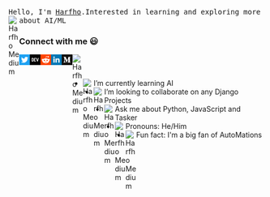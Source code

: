 
<p>
  <!-- <img src="https://avatars.githubusercontent.com/u/39716223?v=4" width=100>
  <br><br> -->
  <samp>
      Hello, I'm <a href="/"> Harfho</a>.Interested in learning and exploring more about AI/ML 
  </samp>
  <img align="left" alt="Harfho Medium" width="21px" src="https://cdn.iconscout.com/icon/free/png-64/python-2038870-1720083.png" /> 
</p>

### Connect with me :smiley:
 <a href="/"> 
  <!-- <a href="https://twitter.com/harfho"> -->
  <img align="left" alt="Harfho Twitter" width="21px" src="https://raw.githubusercontent.com/edent/SuperTinyIcons/099dc12b59179d07d534069bc8551718f786d91a/images/svg/twitter.svg" />
</a>
<a href="/"> 
<!-- <a href="https://dev.to/harfho"> -->
  <img align="left" alt="Harfho DEV" width="21px" src="https://raw.githubusercontent.com/edent/SuperTinyIcons/099dc12b59179d07d534069bc8551718f786d91a/images/svg/dev_to.svg" />
</a>
  <a href="/"> 
<!-- <a href="https://www.reddit.com/user/harfho"> -->
  <img align="left" alt="harfho Reddit" width="21px" src="https://raw.githubusercontent.com/edent/SuperTinyIcons/099dc12b59179d07d534069bc8551718f786d91a/images/svg/reddit.svg" />
</a>
    <a href="/"> 
<!-- <a href="https://www.linkedin.com/in/harfho/"> -->
  <img align="left" alt="harfho Linkdin" width="21px" src="https://raw.githubusercontent.com/edent/SuperTinyIcons/099dc12b59179d07d534069bc8551718f786d91a/images/svg/linkedin.svg" />
</a>
      <a href="/"> 
<!-- <a href="https://medium.com/@harfho"> -->
  <img align="left" alt="Harfho Medium" width="21px" src="https://raw.githubusercontent.com/edent/SuperTinyIcons/099dc12b59179d07d534069bc8551718f786d91a/images/svg/medium.svg" />
</a>
        <a href="/"> 
<!-- <a href="https://www.quora.com/profile/harfho"> -->
  <img align="left" alt="Harfho Medium" width="21px" src="https://raw.githubusercontent.com/FortAwesome/Font-Awesome/1147d199a35293b391152ee85e2d30988439157f/svgs/brands/quora.svg" />
</a><br/><br/>

<p align="center">

- <img align="left" alt="Harfho Medium" width="21px" src="https://cdn-icons-png.flaticon.com/128/1534/1534045.png" /> I’m currently learning AI
- <img align="left" alt="Harfho Medium" width="21px" src="https://cdn-icons-png.flaticon.com/128/1534/1534938.png" /> I’m looking to collaborate on any Django Projects
- <img align="left" alt="Harfho Medium" width="21px" src="https://cdn-icons-png.flaticon.com/128/3749/3749948.png" /> Ask me about Python, JavaScript and Tasker 
- <img align="left" alt="Harfho Medium" width="21px" src="https://cdn-icons-png.flaticon.com/128/1367/1367487.png" /> Pronouns: He/Him
- <img align="left" alt="Harfho Medium" width="21px" src="https://cdn-icons-png.flaticon.com/128/6051/6051146.png" /> Fun fact: I'm a big fan of AutoMations
